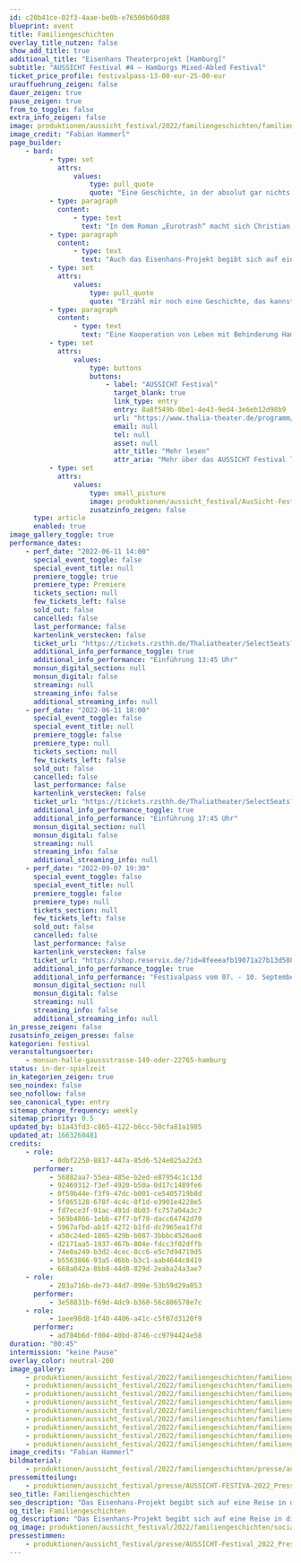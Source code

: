 ```yaml
---
id: c20b41ce-02f3-4aae-be0b-e76506b60d88
blueprint: event
title: Familiengeschichten
overlay_title_nutzen: false
show_add_title: true
additional_title: "Eisenhans Theaterprojekt [Hamburg]"
subtitle: "AUSSICHT Festival #4 – Hamburgs Mixed-Abled Festival"
ticket_price_profile: festivalpass-13-00-eur-25-00-eur
urauffuehrung_zeigen: false
dauer_zeigen: true
pause_zeigen: true
from_to_toggle: false
extra_info_zeigen: false
image: produktionen/aussicht_festival/2022/familiengeschichten/familiengeschichten_eisenhans_08_c_fabian_hammerl.jpg
image_credit: "Fabian Hammerl"
page_builder:
    - bard:
          - type: set
            attrs:
                values:
                    type: pull_quote
                    quote: "Eine Geschichte, in der absolut gar nichts passiert, außer dass sich eine alte Frau ab und zu mit ihrem Sohn streitet. Nicht ganz."
          - type: paragraph
            content:
                - type: text
                  text: "In dem Roman „Eurotrash“ macht sich Christian Kracht auf eine Reise in die Vergangenheit und in die Abgründe seiner eigenen Familiengeschichte. In „Herkunft“ beschreibt Saša Stanišić das Verhältnis zu seiner Großmutter und beleuchtet die Migrationserfahrungen in der Familie."
          - type: paragraph
            content:
                - type: text
                  text: "Auch das Eisenhans-Projekt begibt sich auf eine Reise in die Vergangenheit und inszeniert seine eigene Biografien. Orte und Menschen, sowie Entdeckungen rufen Kindheitserinnerungen wach und schauen ins Innere des eigenen Ichs."
          - type: set
            attrs:
                values:
                    type: pull_quote
                    quote: "Erzähl mir noch eine Geschichte, das kannst du so gut."
          - type: paragraph
            content:
                - type: text
                  text: "Eine Kooperation von Leben mit Behinderung Hamburg und Thalia Treffpunkt."
          - type: set
            attrs:
                values:
                    type: buttons
                    buttons:
                        - label: "AUSSICHT Festival"
                          target_blank: true
                          link_type: entry
                          entry: 8a8f549b-0be1-4e43-9ed4-3e6eb12d98b9
                          url: "https://www.thalia-theater.de/programm/jung&mehr/festivals/grenzgaenge/grenzgaenge-2022/"
                          email: null
                          tel: null
                          asset: null
                          attr_title: "Mehr lesen"
                          attr_aria: "Mehr über das AUSSICHT Festival lesen"
          - type: set
            attrs:
                values:
                    type: small_picture
                    image: produktionen/aussicht_festival/AusSicht-Festival-Logo-Rechteck.jpg
                    zusatzinfo_zeigen: false
      type: article
      enabled: true
image_gallery_toggle: true
performance_dates:
    - perf_date: "2022-06-11 14:00"
      special_event_toggle: false
      special_event_title: null
      premiere_toggle: true
      premiere_type: Premiere
      tickets_section: null
      few_tickets_left: false
      sold_out: false
      cancelled: false
      last_performance: false
      kartenlink_verstecken: false
      ticket_url: "https://tickets.rzsthh.de/Thaliatheater/SelectSeats?ret=1&e=11984&lang=de&play=familiengeschichten-2022&cookies=2"
      additional_info_performance_toggle: true
      additional_info_performance: "Einführung 13:45 Uhr"
      monsun_digital_section: null
      monsun_digital: false
      streaming: null
      streaming_info: false
      additional_streaming_info: null
    - perf_date: "2022-06-11 18:00"
      special_event_toggle: false
      special_event_title: null
      premiere_toggle: false
      premiere_type: null
      tickets_section: null
      few_tickets_left: false
      sold_out: false
      cancelled: false
      last_performance: false
      kartenlink_verstecken: false
      ticket_url: "https://tickets.rzsthh.de/Thaliatheater/SelectSeats?ret=1&e=11983&lang=de&play=familiengeschichten-2022&cookies=2"
      additional_info_performance_toggle: true
      additional_info_performance: "Einführung 17:45 Uhr"
      monsun_digital_section: null
      monsun_digital: false
      streaming: null
      streaming_info: false
      additional_streaming_info: null
    - perf_date: "2022-09-07 19:30"
      special_event_toggle: false
      special_event_title: null
      premiere_toggle: false
      premiere_type: null
      tickets_section: null
      few_tickets_left: false
      sold_out: false
      cancelled: false
      last_performance: false
      kartenlink_verstecken: false
      ticket_url: "https://shop.reservix.de/?id=8feeeafb19071a27b13d5083379d95183e9ab490f2f135faf80b2fecfc1ba00f2aba7ad8945f4a4292549eb86feddc1b&vID=7337&eventGrpID=413348&eventID=1986596"
      additional_info_performance_toggle: true
      additional_info_performance: "Festivalpass vom 07. - 10. September 2022"
      monsun_digital_section: null
      monsun_digital: false
      streaming: null
      streaming_info: false
      additional_streaming_info: null
in_presse_zeigen: false
zusatsinfo_zeigen_presse: false
kategorien: festival
veranstaltungsoerter:
    - monsun-halle-gaussstrasse-149-oder-22765-hamburg
status: in-der-spielzeit
in_kategorien_zeigen: true
seo_noindex: false
seo_nofollow: false
seo_canonical_type: entry
sitemap_change_frequency: weekly
sitemap_priority: 0.5
updated_by: b1a43fd3-c865-4122-b6cc-50cfa81a1985
updated_at: 1663260481
credits:
    - role:
          - 0dbf2250-8817-447a-85d6-524e025a22d3
      performer:
          - 56882aa7-55ea-485e-b2ed-e87954c1c13d
          - 92469312-f3ef-4920-b50a-0d17c1489fe6
          - 0f59b44e-f3f9-47dc-b001-ce5405719b8d
          - 5f865128-678f-4c4c-8f1d-e3901e4228e5
          - fd7ece3f-91ac-491d-8b03-fc757a04a3c7
          - 569b4866-1ebb-47f7-bf78-dacc64742d70
          - 5967afbd-ab1f-4272-b1fd-dc7965ea1f7d
          - a50c24ed-1865-429b-b087-3bbbc4526ae8
          - d2171aa5-1937-467b-804e-fdcc3f02dffb
          - 74e0a249-b3d2-4cec-8cc6-e5c7d94719d5
          - b5563866-93a5-46bb-b3c1-aab4644c8419
          - 668a042a-8bb8-44d8-829d-2eaba24a3ae7
    - role:
          - 203a716b-de73-44d7-890e-53b59d29a053
      performer:
          - 3e58831b-f69d-4dc9-b360-56c806578e7c
    - role:
          - 1aee98d8-1f40-4406-a41c-c5f07d3120f9
      performer:
          - ad704b6d-f004-40bd-8746-cc9794424e58
duration: "00:45"
intermission: "keine Pause"
overlay_color: neutral-200
image_gallery:
    - produktionen/aussicht_festival/2022/familiengeschichten/familiengeschichten_eisenhans_02_c_fabian_hammerl.jpg
    - produktionen/aussicht_festival/2022/familiengeschichten/familiengeschichten_eisenhans_03_c_fabian_hammerl.jpg
    - produktionen/aussicht_festival/2022/familiengeschichten/familiengeschichten_eisenhans_04_c_fabian_hammerl.jpg
    - produktionen/aussicht_festival/2022/familiengeschichten/familiengeschichten_eisenhans_05_c_fabian_hammerl.jpg
    - produktionen/aussicht_festival/2022/familiengeschichten/familiengeschichten_eisenhans_06_c_fabian_hammerl.jpg
    - produktionen/aussicht_festival/2022/familiengeschichten/familiengeschichten_eisenhans_07_c_fabian_hammerl.jpg
    - produktionen/aussicht_festival/2022/familiengeschichten/familiengeschichten_eisenhans_08_c_fabian_hammerl.jpg
    - produktionen/aussicht_festival/2022/familiengeschichten/familiengeschichten_eisenhans_09_c_fabian_hammerl.jpg
    - produktionen/aussicht_festival/2022/familiengeschichten/familiengeschichten_eisenhans_10_c_fabian_hammerl.jpg
image_credits: "Fabian Hammerl"
bildmaterial:
    - produktionen/aussicht_festival/2022/familiengeschichten/presse/aussicht_festival_familiengeschichten_eisenhans_c_fabian_hammerl_monsun.zip
pressemitteilung:
    - produktionen/aussicht_festival/presse/AUSSICHT-FESTIVA-2022_Pressemitteilung_monsun.theater.pdf
seo_title: Familiengeschichten
seo_description: "Das Eisenhans-Projekt begibt sich auf eine Reise in die Vergangenheit und inszeniert seine eigene Biografien mit einem Blick ins Innere eigene Ichs."
og_title: Familiengeschichten
og_description: "Das Eisenhans-Projekt begibt sich auf eine Reise in die Vergangenheit und inszeniert seine eigene Biografien mit einem Blick ins Innere eigene Ichs."
og_image: produktionen/aussicht_festival/2022/familiengeschichten/social_media_image_familiengeschichten.jpg
pressestimmen:
    - produktionen/aussicht_festival/presse/AUSSICHT-Festival_2022_Pressestimmen.zip
---
```


